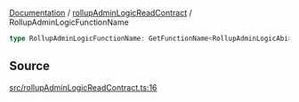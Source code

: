 [Documentation](../../README.md) / [rollupAdminLogicReadContract](../README.md) / RollupAdminLogicFunctionName

```ts
type RollupAdminLogicFunctionName: GetFunctionName<RollupAdminLogicAbi>;
```

## Source

[src/rollupAdminLogicReadContract.ts:16](https://github.com/anegg0/arbitrum-orbit-sdk/blob/8d986d322aefb470a79fa3dc36918f72097df8c1/src/rollupAdminLogicReadContract.ts#L16)
